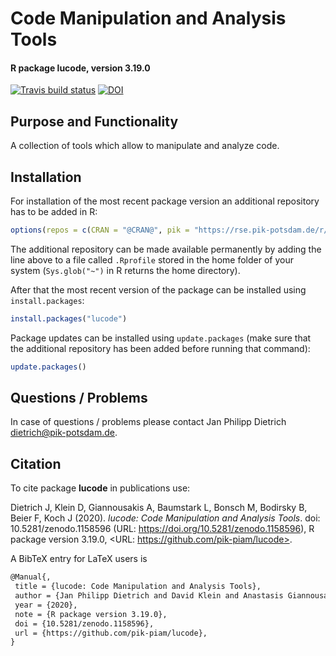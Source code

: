 # Code Manipulation and Analysis Tools
#### R package **lucode**, version **3.19.0**
[![Travis build status](https://travis-ci.com/pik-piam/lucode.svg?branch=master)](https://travis-ci.com/pik-piam/lucode) [![DOI](https://zenodo.org/badge/DOI/10.5281/zenodo.1158596.svg)](https://doi.org/10.5281/zenodo.1158596)

## Purpose and Functionality

A collection of tools which allow to manipulate and analyze code.


## Installation

For installation of the most recent package version an additional repository has to be added in R:

```r
options(repos = c(CRAN = "@CRAN@", pik = "https://rse.pik-potsdam.de/r/packages"))
```
The additional repository can be made available permanently by adding the line above to a file called `.Rprofile` stored in the home folder of your system (`Sys.glob("~")` in R returns the home directory).

After that the most recent version of the package can be installed using `install.packages`:

```r 
install.packages("lucode")
```

Package updates can be installed using `update.packages` (make sure that the additional repository has been added before running that command):

```r 
update.packages()
```

## Questions / Problems

In case of questions / problems please contact Jan Philipp Dietrich <dietrich@pik-potsdam.de>.

## Citation

To cite package **lucode** in publications use:

Dietrich J, Klein D, Giannousakis A, Baumstark L, Bonsch M, Bodirsky B,
Beier F, Koch J (2020). _lucode: Code Manipulation and Analysis Tools_.
doi: 10.5281/zenodo.1158596 (URL: https://doi.org/10.5281/zenodo.1158596),
R package version 3.19.0, <URL: https://github.com/pik-piam/lucode>.

A BibTeX entry for LaTeX users is

 ```latex
@Manual{,
  title = {lucode: Code Manipulation and Analysis Tools},
  author = {Jan Philipp Dietrich and David Klein and Anastasis Giannousakis and Lavinia Baumstark and Markus Bonsch and Benjamin Leon Bodirsky and Felicitas Beier and Johannes Koch},
  year = {2020},
  note = {R package version 3.19.0},
  doi = {10.5281/zenodo.1158596},
  url = {https://github.com/pik-piam/lucode},
}
```

